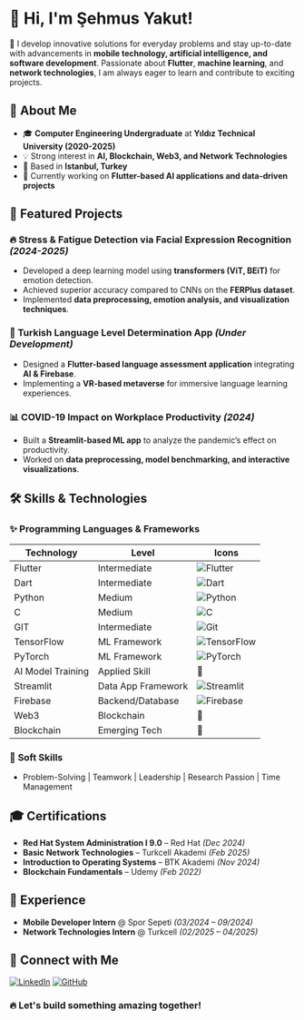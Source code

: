 # 👋 Hi, I'm Şehmus Yakut!

🚀 I develop innovative solutions for everyday problems and stay up-to-date with advancements in **mobile technology, artificial intelligence, and software development**. Passionate about **Flutter**, **machine learning**, and **network technologies**, I am always eager to learn and contribute to exciting projects.

## 🔹 About Me
- 🎓 **Computer Engineering Undergraduate** at **Yıldız Technical University (2020-2025)**
- 💡 Strong interest in **AI, Blockchain, Web3, and Network Technologies**
- 📍 Based in **Istanbul, Turkey**
- 🌱 Currently working on **Flutter-based AI applications and data-driven projects**

## 📌 Featured Projects
### 🔥 Stress & Fatigue Detection via Facial Expression Recognition *(2024-2025)*
- Developed a deep learning model using **transformers (ViT, BEiT)** for emotion detection.
- Achieved superior accuracy compared to CNNs on the **FERPlus dataset**.
- Implemented **data preprocessing, emotion analysis, and visualization techniques**.

### 📖 Turkish Language Level Determination App *(Under Development)*
- Designed a **Flutter-based language assessment application** integrating **AI & Firebase**.
- Implementing a **VR-based metaverse** for immersive language learning experiences.

### 📊 COVID-19 Impact on Workplace Productivity *(2024)*
- Built a **Streamlit-based ML app** to analyze the pandemic’s effect on productivity.
- Worked on **data preprocessing, model benchmarking, and interactive visualizations**.

## 🛠️ Skills & Technologies

### ✨ **Programming Languages & Frameworks**

| Technology            | Level           | Icons                                                                 |
|-----------------------|------------------|------------------------------------------------------------------------|
| Flutter               | Intermediate     | ![Flutter](https://img.shields.io/badge/Flutter-02569B?logo=flutter&logoColor=white) |
| Dart                  | Intermediate     | ![Dart](https://img.shields.io/badge/Dart-0175C2?logo=dart&logoColor=white) |
| Python                | Medium           | ![Python](https://img.shields.io/badge/Python-3776AB?logo=python&logoColor=white) |
| C                     | Medium           | ![C](https://img.shields.io/badge/C-00599C?logo=c&logoColor=white) |
| GIT                   | Intermediate     | ![Git](https://img.shields.io/badge/Git-F05032?logo=git&logoColor=white) |
| TensorFlow            | ML Framework     | ![TensorFlow](https://img.shields.io/badge/TensorFlow-FF6F00?logo=tensorflow&logoColor=white) |
| PyTorch               | ML Framework     | ![PyTorch](https://img.shields.io/badge/PyTorch-EE4C2C?logo=pytorch&logoColor=white) |
| AI Model Training     | Applied Skill    | 🧐 |
| Streamlit             | Data App Framework | ![Streamlit](https://img.shields.io/badge/Streamlit-FF4B4B?logo=streamlit&logoColor=white) |
| Firebase              | Backend/Database | ![Firebase](https://img.shields.io/badge/Firebase-FFCA28?logo=firebase&logoColor=white) |
| Web3                  | Blockchain       | 🚀 |
| Blockchain            | Emerging Tech    | 🔐 |


### 💼 **Soft Skills**
- Problem-Solving | Teamwork | Leadership | Research Passion | Time Management

## 🎓 Certifications
- **Red Hat System Administration I 9.0** – Red Hat *(Dec 2024)*
- **Basic Network Technologies** – Turkcell Akademi *(Feb 2025)*
- **Introduction to Operating Systems** – BTK Akademi *(Nov 2024)*
- **Blockchain Fundamentals** – Udemy *(Feb 2022)*

## 💼 Experience
- **Mobile Developer Intern** @ Spor Sepeti *(03/2024 – 09/2024)*
- **Network Technologies Intern** @ Turkcell *(02/2025 – 04/2025)*

## 📢 Connect with Me
[![LinkedIn](https://img.shields.io/badge/LinkedIn-0A66C2?logo=linkedin&logoColor=white)](https://www.linkedin.com/in/sehmus-yakut)
[![GitHub](https://img.shields.io/badge/GitHub-181717?logo=github&logoColor=white)](https://github.com/SehmusYakut)

### 🔥 Let's build something amazing together!
